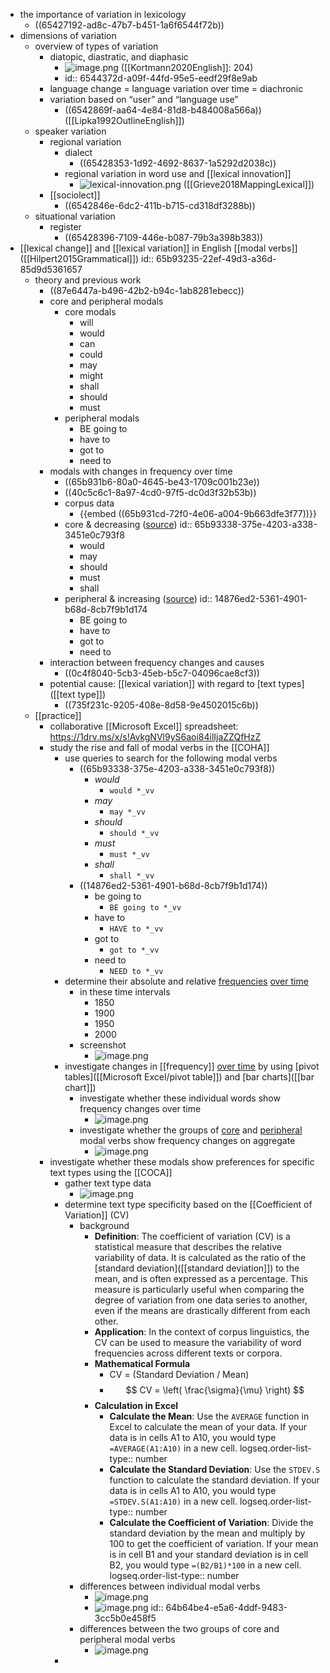 - the importance of variation in lexicology
	- ((65427192-ad8c-47b7-b451-1a6f6544f72b))
- dimensions of variation
	- overview of types of variation
		- diatopic, diastratic, and diaphasic
			- ![image.png](../assets/image_1706633267124_0.png)
			  ([[Kortmann2020English]]: 204)
			- id:: 6544372d-a09f-44fd-95e5-eedf29f8e9ab
		- language change = language variation over time = diachronic
		- variation based on “user” and “language use”
			- ((6542869f-aa64-4e84-81d8-b484008a566a))
			  ([[Lipka1992OutlineEnglish]])
	- speaker variation
		- regional variation
			- dialect
				- ((65428353-1d92-4692-8637-1a5292d2038c))
			- regional variation in word use and [[lexical innovation]]
				- ![lexical-innovation.png](../assets/lexical-innovation_1698948545880_0.png)
				  ([[Grieve2018MappingLexical]])
		- [[sociolect]]
			- ((6542846e-6dc2-411b-b715-cd318df3288b))
	- situational variation
		- register
			- ((65428396-7109-446e-b087-79b3a398b383))
- [[lexical change]] and [[lexical variation]] in English [[modal verbs]] ([[Hilpert2015Grammatical]])
  id:: 65b93235-22ef-49d3-a36d-85d9d5361657
	- theory and previous work
		- ((87e6447a-b496-42b2-b94c-1ab8281ebecc))
		- core and peripheral modals
			- core modals
				- will
				- would
				- can
				- could
				- may
				- might
				- shall
				- should
				- must
			- peripheral modals
				- BE going to
				- have to
				- got to
				- need to
		- modals with changes in frequency over time
			- ((65b931b6-80a0-4645-be43-1709c001b23e))
			- ((40c5c6c1-8a97-4cd0-97f5-dc0d3f32b53b))
			- corpus data
				- {{embed ((65b931cd-72f0-4e06-a004-9b663dfe3f77))}}
			- core & decreasing ([source](((386ec37c-3634-4c15-b5f2-9dc4b4800c0c))))
			  id:: 65b93338-375e-4203-a338-3451e0c793f8
				- would
				- may
				- should
				- must
				- shall
			- peripheral & increasing ([source](((f10ad767-e2a5-45c6-b405-985dd2a6fa04))))
			  id:: 14876ed2-5361-4901-b68d-8cb7f9b1d174
				- BE going to
				- have to
				- got to
				- need to
		- interaction between frequency changes and causes
			- ((0c4f8040-5cb3-45eb-b5c7-04096cae8cf3))
		- potential cause: [[lexical variation]] with regard to [text types]([[text type]])
			- ((735f231c-9205-408e-8d58-9e4502015c6b))
	- [[practice]]
		- collaborative [[Microsoft Excel]] spreadsheet: https://1drv.ms/x/s!AvkgNVl9yS6aoi84ilIjaZZQfHzZ
		- study the rise and fall of modal verbs in the [[COHA]]
			- use queries to search for the following modal verbs
				- ((65b93338-375e-4203-a338-3451e0c793f8))
					- *would*
						- `would *_vv`
					- *may*
						- `may *_vv`
					- *should*
						- `should *_vv`
					- *must*
						- `must *_vv`
					- *shall*
						- `shall *_vv`
				- ((14876ed2-5361-4901-b68d-8cb7f9b1d174))
					- be going to
						- `BE going to *_vv`
					- have to
						- `HAVE to *_vv`
					- got to
						- `got to *_vv`
					- need to
						- `NEED to *_vv`
			- determine their absolute and relative [frequencies]([[frequency]]) [over time]([[diachronic]])
				- in these time intervals
					- 1850
					- 1900
					- 1950
					- 2000
				- screenshot
					- ![image.png](../assets/image_1706638923257_0.png)
			- investigate changes in [[frequency]] [over time]([[diachronic]]) by using [pivot tables]([[Microsoft Excel/pivot table]]) and [bar charts]([[bar chart]])
				- investigate whether these individual words show frequency changes over time
					- ![image.png](../assets/image_1706639087914_0.png)
				- investigate whether the groups of [core](((65b93338-375e-4203-a338-3451e0c793f8))) and [peripheral](((14876ed2-5361-4901-b68d-8cb7f9b1d174))) modal verbs show frequency changes on aggregate
					- ![image.png](../assets/image_1706639183459_0.png)
		- investigate whether these modals show preferences for specific text types using the [[COCA]]
			- gather text type data
				- ![image.png](../assets/image_1706639702528_0.png)
			- determine text type specificity based on the [[Coefficient of Variation]] (CV)
				- background
					- **Definition**: The coefficient of variation (CV) is a statistical measure that describes the relative variability of data. It is calculated as the ratio of the [standard deviation]([[standard deviation]]) to the mean, and is often expressed as a percentage. This measure is particularly useful when comparing the degree of variation from one data series to another, even if the means are drastically different from each other.
					- **Application**: In the context of corpus linguistics, the CV can be used to measure the variability of word frequencies across different texts or corpora.
					- **Mathematical Formula**
						- CV = (Standard Deviation / Mean)
						- $$ CV = \left( \frac{\sigma}{\mu} \right) $$
					- **Calculation in Excel**
						- **Calculate the Mean**: Use the `AVERAGE` function in Excel to calculate the mean of your data. If your data is in cells A1 to A10, you would type `=AVERAGE(A1:A10)` in a new cell.
						  logseq.order-list-type:: number
						- **Calculate the Standard Deviation**: Use the `STDEV.S` function to calculate the standard deviation. If your data is in cells A1 to A10, you would type `=STDEV.S(A1:A10)` in a new cell.
						  logseq.order-list-type:: number
						- **Calculate the Coefficient of Variation**: Divide the standard deviation by the mean and multiply by 100 to get the coefficient of variation. If your mean is in cell B1 and your standard deviation is in cell B2, you would type `=(B2/B1)*100` in a new cell.
						  logseq.order-list-type:: number
				- differences between individual modal verbs
					- ![image.png](../assets/image_1707412215351_0.png)
					- ![image.png](../assets/image_1706640463229_0.png)
					  id:: 64b64be4-e5a6-4ddf-9483-3cc5b0e458f5
				- differences between the two groups of core and peripheral modal verbs
					- ![image.png](../assets/image_1706640489580_0.png)
			-